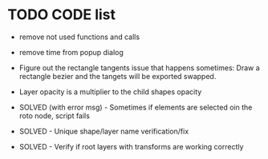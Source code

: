 TODO CODE list
===============
* remove not used functions and calls
* remove time from popup dialog
* Figure out the rectangle tangents issue that happens sometimes:    Draw a rectangle bezier and the tangets will be exported swapped.
* Layer opacity is a multiplier to the child shapes opacity

* SOLVED (with error msg) - Sometimes if elements are selected oin the roto node, script fails
* SOLVED - Unique shape/layer name verification/fix
* SOLVED - Verify if root layers with transforms are working correctly


